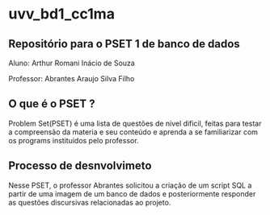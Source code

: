 # uvv_bd1_cc1ma
<h2>Repositório para o PSET 1 de banco de dados</h2> 

Aluno: Arthur Romani Inácio de Souza

Professor: Abrantes Araujo Silva Filho

<h2>O que é o PSET ?</h2>

Problem Set(PSET) é uma lista de questões de nivel dificil, feitas para testar a compreensão da materia e seu conteúdo e aprenda a se familiarizar com os programs instituidos pelo professor.

<h2>Processo de desnvolvimeto</h2>

Nesse PSET, o professor Abrantes solicitou a criação de um script SQL a partir de uma imagem de um banco de dados e posteriormente responder as questões discursivas relacionadas ao projeto.
